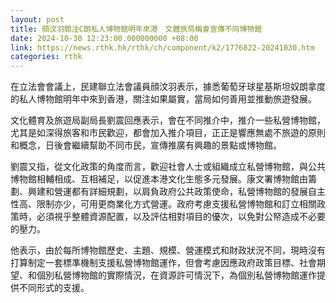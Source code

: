 ```yaml
---
layout: post
title: 顔汶羽關注C朗私人博物館明年來港　文體旅局稱會宣傳不同博物館
date: 2024-10-30 12:23:00.000000000 +08:00
link: https://news.rthk.hk/rthk/ch/component/k2/1776822-20241030.htm
categories: rthk
---
```


在立法會會議上，民建聯立法會議員顔汶羽表示，據悉葡萄牙球星基斯坦奴朗拿度的私人博物館明年中來到香港，關注如果屬實，當局如何善用並推動旅遊發展。

文化體育及旅遊局副局長劉震回應表示，會在不同推介中，推介一些私營博物館，尤其是如深得旅客和市民歡迎，都會加入推介項目，正正是響應無處不旅遊的原則和概念，日後會繼續幫助不同市民，宣傳推廣有興趣的景點或博物館。

劉震又指，從文化政策的角度而言，歡迎社會人士或組織成立私營博物館，與公共博物館相輔相成、互相補足，以促進本港文化生態多元發展。康文署博物館由籌劃、興建和營運都有詳細規劃，以肩負政府公共政策使命，私營博物館的發展自主性高、限制亦少，可用更商業化方式營運。政府考慮支援私營博物館和訂立相關政策時，必須視乎整體資源配置，以及評估相對項目的優次，以免對公帑造成不必要的壓力。

他表示，由於每所博物館歷史、主題、規模、營運模式和財政狀況不同，現時沒有打算制定一套標準機制支援私營博物館運作，但會考慮因應政府政策目標、社會期望、和個別私營博物館的實際情況，在資源許可情況下，為個別私營博物館運作提供不同形式的支援。
